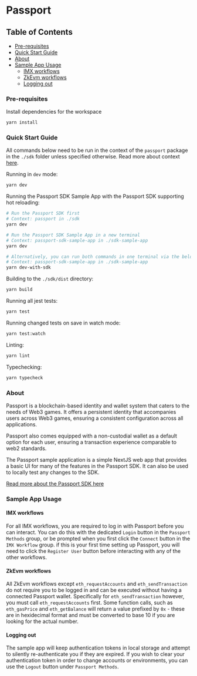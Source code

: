 # Passport

## Table of Contents

- [Pre-requisites](#pre-requisites)
- [Quick Start Guide](#quick-start-guide)
- [About](#about)
- [Sample App Usage](#sample-app-usage)
  - [IMX workflows](#imx-workflows)
  - [ZkEvm workflows](#zkevm-workflows)
  - [Logging out](#logging-out)

### Pre-requisites

Install dependencies for the workspace

```bash
yarn install
```

### Quick Start Guide

All commands below need to be run in the context of the `passport` package in the `./sdk` folder unless specified otherwise. Read more about context [here](../../README.md#context).

Running in `dev` mode:

```bash
yarn dev
```

Running the Passport SDK Sample App with the Passport SDK supporting hot reloading:

```bash
# Run the Passport SDK first
# Context: passport in ./sdk
yarn dev

# Run the Passport SDK Sample App in a new terminal
# Context: passport-sdk-sample-app in ./sdk-sample-app
yarn dev

# Alternatively, you can run both commands in one terminal via the below concurrent yarn script
# Context: passport-sdk-sample-app in ./sdk-sample-app
yarn dev-with-sdk
```

Building to the `./sdk/dist` directory:

```bash
yarn build
```

Running all jest tests:

```bash
yarn test
```

Running changed tests on save in watch mode:

```bash
yarn test:watch
```

Linting:

```bash
yarn lint
```

Typechecking:

```bash
yarn typecheck
```

### About 

Passport is a blockchain-based identity and wallet system that caters to the needs of Web3 games. It offers a persistent identity that accompanies users across Web3 games, ensuring a consistent configuration across all applications.

Passport also comes equipped with a non-custodial wallet as a default option for each user, ensuring a transaction experience comparable to web2 standards.

The Passport sample application is a simple NextJS web app that provides a basic UI for many of the features in the Passport SDK. It can also be used to locally test any changes to the SDK. 

[Read more about the Passport SDK here](../../README.md#passport)

### Sample App Usage

#### IMX workflows
For all IMX workflows, you are required to log in with Passport before you can interact. You can do this with the dedicated `Login` button in the `Passport Methods` group, or be prompted when you first click the `Connect` button in the `IMX Workflow` group. if this is your first time setting up Passport, you will need to click the `Register User` button before interacting with any of the other workflows.

#### ZkEvm workflows
All ZkEvm workflows except `eth_requestAccounts` and `eth_sendTransaction` do not require you to be logged in and can be executed without having a connected Passport wallet. Specifically for `eth_sendTransaction` however, you must call `eth_requestAccounts` first. 
Some function calls, such as `eth_gasPrice` and `eth_getBalance` will return a value prefixed by `0x` - these are in hexidecimal format and must be converted to base 10 if you are looking for the actual number.

#### Logging out
The sample app will keep authentication tokens in local storage and attempt to silently re-authenticate you if they are expired. If you wish to clear your authentication token in order to change accounts or environments, you can use the `Logout` button under `Passport Methods`.